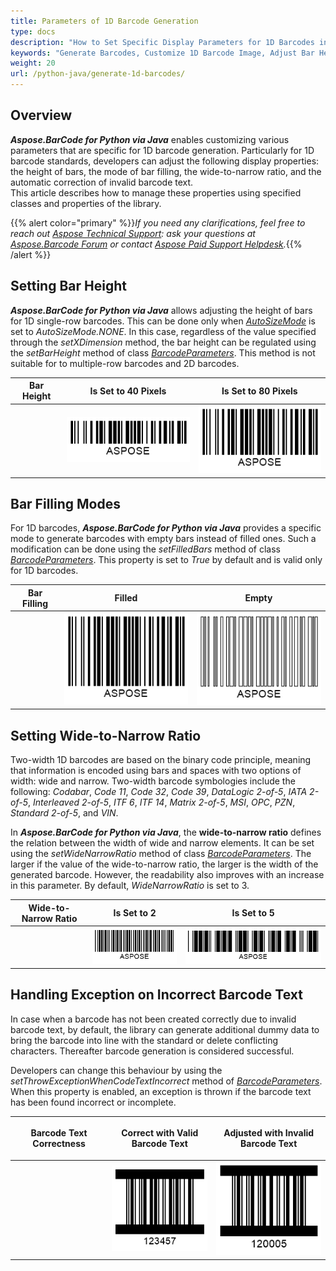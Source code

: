 ```yaml
---
title: Parameters of 1D Barcode Generation
type: docs
description: "How to Set Specific Display Parameters for 1D Barcodes in Aspose.BarCode for Python"
keywords: "Generate Barcodes, Customize 1D Barcode Image, Adjust Bar Height in Aspose.BarCode for Python, Work with Barcode Image in Aspose.BarCode for Python, Generate Barcodes in Aspose.BarCode, Customized Linear Barcodes, Change Bar Height, Set Empty Bar Filling for 1D Barcodes, Barcode Wide-to-Narrow Ratio, Set Wide-to-Narrow Ratio in Aspose.BarCode"
weight: 20
url: /python-java/generate-1d-barcodes/
---
```


## **Overview**
***Aspose.BarCode for Python via Java*** enables customizing various parameters that are specific for 1D barcode generation. Particularly for 1D barcode standards, developers can adjust the following display properties: the height of bars, the mode of bar filling, the wide-to-narrow ratio, and the automatic correction of invalid barcode text.  
This article describes how to manage these properties using specified classes and properties of the library.  

{{% alert color="primary" %}}*If you need any clarifications, feel free to reach out [Aspose Technical Support](/barcode/java/technical-support/): ask your questions at [Aspose.Barcode Forum](https://forum.aspose.com/c/barcode/13) or contact [Aspose Paid Support Helpdesk](https://helpdesk.aspose.com/).*{{% /alert %}}

## **Setting Bar Height**
***Aspose.BarCode for Python via Java*** allows adjusting the height of bars for 1D single-row barcodes. This can be done only when [*AutoSizeMode*](https://reference.aspose.com/barcode/python-java/class/asposebarcode.generation.auto_size_mode/) is set to *AutoSizeMode.NONE*. In this case, regardless of the value specified through the *setXDimension* method, the bar height can be regulated using the *setBarHeight* method of class [*BarcodeParameters*](https://reference.aspose.com/barcode/python-java/class/asposebarcode.generation.barcode_parameters/). This method is not suitable for to multiple-row barcodes and 2D barcodes.
  
|Bar Height|Is Set to 40 Pixels|Is Set to 80 Pixels|
| :-: | :-: | :-: |
| |<img src="barheight40code128.png">|<img src="barheight80code128.png">|
  
<!--The code snippet below explains how to set different values of bar height for *Code 128*.
     
{{< highlight csharp>}}
BarcodeGenerator gen = new BarcodeGenerator(EncodeTypes.Code128, "ASPOSE");
gen.Parameters.Barcode.XDimension.Pixels = 2;
//set BarHeight 40
gen.Parameters.Barcode.BarHeight.Pixels = 40;
gen.Save($"{path}BarHeight40Code128.png", BarCodeImageFormat.Png);
//set BarHeight 80
gen.Parameters.Barcode.BarHeight.Pixels = 80;
gen.Save($"{path}BarHeight80Code128.png", BarCodeImageFormat.Png);
{{< /highlight >}}-->
  
## **Bar Filling Modes**
For 1D barcodes, ***Aspose.BarCode for Python via Java*** provides a specific mode to generate barcodes with empty bars instead of filled ones. Such a modification can be done using the *setFilledBars* method of class [*BarcodeParameters*](https://reference.aspose.com/barcode/python-java/class/asposebarcode.generation.barcode_parameters/). This property is set to *True* by default and is valid only for 1D barcodes. 
  
|Bar Filling|Filled|Empty|
| :-: | :-: | :-: |
| |<img src="barsfilledcode128.png">|<img src="barsemptycode128.png">|
  
<!--The following code sample demonstrates how to adjust the bar filling mode for *Code 128*.

{{< highlight csharp>}}
BarcodeGenerator gen = new BarcodeGenerator(EncodeTypes.Code128, "ASPOSE");
gen.Parameters.Barcode.XDimension.Pixels = 2;
//set bars filled
gen.Parameters.Barcode.FilledBars = true;
gen.Save($"{path}BarsFilledCode128.png", BarCodeImageFormat.Png);
//set bars empty
gen.Parameters.Barcode.FilledBars = false;
gen.Save($"{path}BarsEmptyCode128.png", BarCodeImageFormat.Png);
{{< /highlight >}}-->

## **Setting Wide-to-Narrow Ratio**
Two-width 1D barcodes are based on the binary code principle, meaning that information is encoded using bars and spaces with two options of width: wide and narrow. Two-width barcode symbologies include the following: *Codabar*, *Code 11*, *Code 32*, *Code 39*, *DataLogic 2-of-5*, *IATA 2-of-5*, *Interleaved 2-of-5*, *ITF 6*, *ITF 14*, *Matrix 2-of-5*, *MSI*, *OPC*, *PZN*, *Standard 2-of-5*, and *VIN*.  
  
In ***Aspose.BarCode for Python via Java***, the **wide-to-narrow ratio** defines the relation between the width of wide and narrow elements. It can be set using the *setWideNarrowRatio* method of class [*BarcodeParameters*](https://reference.aspose.com/barcode/python-java/class/asposebarcode.generation.barcode_parameters/). The larger if the value of the wide-to-narrow ratio, the larger is the width of the generated barcode. However, the readability also improves with an increase in this parameter. By default, *WideNarrowRatio* is set to 3.  
  
|Wide-to-Narrow Ratio|Is Set to 2|Is Set to 5|
| :-: | :-: | :-: |
| |<img src="widenarrow2code39.png">|<img src="widenarrow5code39.png">|
  
<!--The code snippet provided below illustrates how to adjust the setting of the wide-to-narrow ratio for *Code 39*.  

{{< highlight csharp>}}
BarcodeGenerator gen = new BarcodeGenerator(EncodeTypes.Code39Extended, "ASPOSE");
gen.Parameters.Barcode.XDimension.Pixels = 2;
//set Wide-to-Narrow Ratio to 2
gen.Parameters.Barcode.WideNarrowRatio = 2;
gen.Save($"{path}WideNarrow2Code39.png", BarCodeImageFormat.Png);
//set Wide-to-Narrow Ratio to 5
gen.Parameters.Barcode.WideNarrowRatio = 5;
gen.Save($"{path}WideNarrow5Code39.png", BarCodeImageFormat.Png);
{{< /highlight >}}-->
  
## **Handling Exception on Incorrect Barcode Text**
In case when a barcode has not been created correctly due to invalid barcode text, by default, the library can generate additional dummy data to bring the barcode into line with the standard or delete conflicting characters. Thereafter barcode generation is considered successful.  
  
Developers can change this behaviour by using the *setThrowExceptionWhenCodeTextIncorrect* method of [*BarcodeParameters*](https://reference.aspose.com/barcode/python-java/class/asposebarcode.generation.barcode_parameters/). When this property is enabled, an exception is thrown if the barcode text has been found incorrect or incomplete.
  
|<p align="center">**Barcode Text Correctness**</p>|<p align="center">**Correct with Valid Barcode Text**</p>|<p align="center">**Adjusted with Invalid Barcode Text**</p>|
| :-: | :-: | :-: |
| |<img src="itf6correct.png">|<img src="itf6filled.png">|
  
<!--The code sample given below illustrates how to call the *setThrowExceptionWhenCodeTextIncorrect* method. 

In this example, the following exception will be thrown: "*Symbology ITF 6 - codetext is invalid*". 
  
{{< highlight csharp>}}
BarcodeGenerator gen = new BarcodeGenerator(EncodeTypes.ITF6, "123457");
gen.Parameters.Barcode.XDimension.Pixels = 2;
//correct codetext with correction check
gen.CodeText = "12345";
gen.Parameters.Barcode.ThrowExceptionWhenCodeTextIncorrect = true;
gen.Save($"{path}ITF6Correct.png", BarCodeImageFormat.Png);
//incorrect codetext without correction check
gen.CodeText = "12";
gen.Parameters.Barcode.ThrowExceptionWhenCodeTextIncorrect = false;
gen.Save($"{path}ITF6Filled.png", BarCodeImageFormat.Png);
//incorrect codetext without correction check
try
{
    gen.CodeText = "12";
    gen.Parameters.Barcode.ThrowExceptionWhenCodeTextIncorrect = true;
    gen.GenerateBarCodeImage();
}
catch (Exception e)
{
    Console.WriteLine(e.Message);
}
{{< /highlight >}}
-->